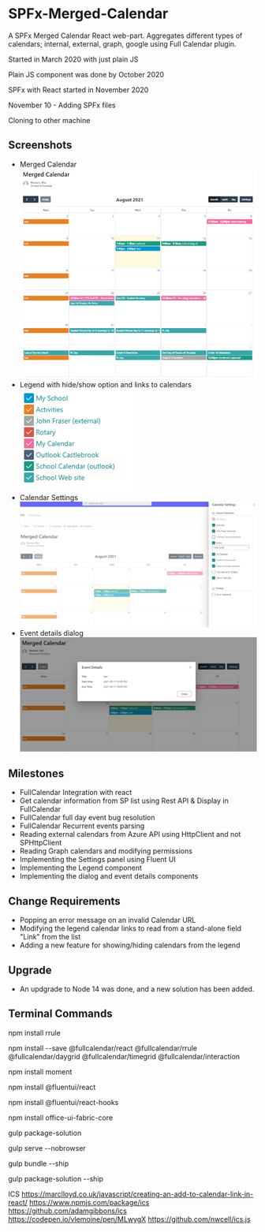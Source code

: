 # SPFx-Merged-Calendar
A SPFx Merged Calendar React web-part. Aggregates different types of calendars; internal, external, graph, google using Full Calendar plugin.

Started in March 2020 with just plain JS

Plain JS component was done by October 2020

SPFx with React started in November 2020

November 10 - Adding SPFx files

Cloning to other machine

Screenshots
------------
- Merged Calendar <br/>
![alt Calendar](https://github.com/Maya-Mostafa/SPFx-Merged-Calendar-Upgraded/blob/main/mergedCal.png) <br/>
- Legend with hide/show option and links to calendars <br/>
![alt Legend](https://github.com/Maya-Mostafa/SPFx-Merged-Calendar-Upgraded/blob/main/legend.png) <br/>
- Calendar Settings <br/>
![alt Settings](https://github.com/Maya-Mostafa/SPFx-Merged-Calendar-Upgraded/blob/main/settings.png) <br/>
- Event details dialog <br/>
![alt Dialog](https://github.com/Maya-Mostafa/SPFx-Merged-Calendar-Upgraded/blob/main/dialog.png) <br/>


Milestones
------------
- FullCalendar Integration with react
- Get calendar information from SP list using Rest API & Display in FullCalendar
- FullCalendar full day event bug resolution
- FullCalendar Recurrent events parsing
- Reading external calendars from Azure API using HttpClient and not SPHttpClient
- Reading Graph calendars and modifying permissions
- Implementing the Settings panel using Fluent UI
- Implementing the Legend component
- Implementing the dialog and event details components

Change Requirements
-------------------
- Popping an error message on an invalid Calendar URL
- Modifying the legend calendar links to read from a stand-alone field "Link" from the list
- Adding a new feature for showing/hiding calendars from the legend

Upgrade
-------
- An updgrade to Node 14 was done, and a new solution has been added.


Terminal Commands
-------------------
npm install rrule

npm install --save @fullcalendar/react @fullcalendar/rrule @fullcalendar/daygrid @fullcalendar/timegrid @fullcalendar/interaction

npm install moment

npm install @fluentui/react

npm install @fluentui/react-hooks

npm install office-ui-fabric-core


gulp package-solution

gulp serve --nobrowser


gulp bundle --ship

gulp package-solution --ship



ICS
https://marclloyd.co.uk/javascript/creating-an-add-to-calendar-link-in-react/
https://www.npmjs.com/package/ics
https://github.com/adamgibbons/ics
https://codepen.io/vlemoine/pen/MLwygX
https://github.com/nwcell/ics.js